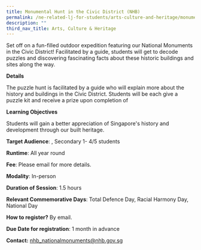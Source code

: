 ```yaml
---
title: Monumental Hunt in the Civic District (NHB)
permalink: /ne-related-lj-for-students/arts-culture-and-heritage/monumental-hunt-in-the-civic-district-nhb/
description: ""
third_nav_title: Arts, Culture & Heritage
---
```

Set off on a fun-filled outdoor expedition featuring our National Monuments in the Civic District! Facilitated by a guide, students will get to decode puzzles and discovering fascinating facts about these historic buildings and sites along the way.

**Details**

The puzzle hunt is facilitated by a guide who will explain more about the history and buildings in the Civic District. Students will be each give a puzzle kit and receive a prize upon completion of 

**Learning Objectives**

Students will gain a better appreciation of Singapore's history and development through our built heritage.
		
**Target Audience**: , Secondary 1- 4/5 students

**Runtime**: All year round		

**Fee**: Please email for more details.		

**Modality**: In-person
		
		
**Duration of Session**: 1.5 hours 			
		
**Relevant Commemorative Days**: Total Defence Day, Racial Harmony Day, National Day 		

**How to register?** By email.		

**Due Date for registration**: 1 month in advance 		
		
**Contact:** nhb_nationalmonuments@nhb.gov.sg